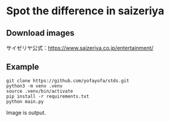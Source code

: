 # Spot the difference in saizeriya

## Download images

サイゼリヤ公式：https://www.saizeriya.co.jp/entertainment/

## Example

```
git clone https://github.com/yofayofa/stds.git
python3 -m venv .venv
source .venv/bin/activate
pip install -r requirements.txt
python main.py
```

Image is output.